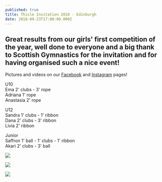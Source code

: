 ```yaml
---
published: true
title: Thisle Invitation 2018 - Edinburgh
date: 2018-09-23T17:00:00.000Z
---
```

## Great results from our girls' first competition of the year, well done to everyone and a big thank to Scottish Gymnastics for the invitation and for having organised such a nice event!

Pictures and videos on our [Facebook](https://www.facebook.com/Rhythmic-Excellence-787019504729313/) and [Instagram](https://www.instagram.com/p/BoFJbqIl-qB/) pages!

U10\
Ema 2' clubs - 3' rope\
Adriana 1' rope\
Anastasia 2' rope

U12\
Sandra 1' clubs - 1' ribbon\
Dana 2' clubs - 3' ribbon\
Livia 2' ribbon

Junior\
Saffron 1' ball - 1' clubs - 1' ribbon\
Akari 2' clubs - 3' ball

![](/assets/img_20180923_203037_548.jpg)

![](/assets/img_20180923_203037_526.jpg)

![](/assets/img_20180923_203037_537.jpg)
